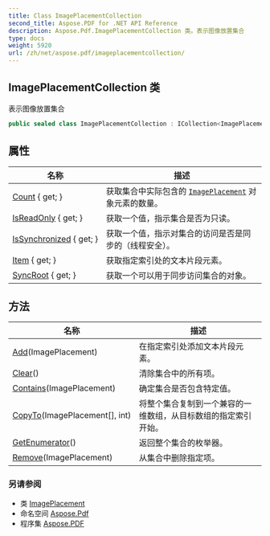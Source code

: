 ```yaml
---
title: Class ImagePlacementCollection
second_title: Aspose.PDF for .NET API Reference
description: Aspose.Pdf.ImagePlacementCollection 类。表示图像放置集合
type: docs
weight: 5920
url: /zh/net/aspose.pdf/imageplacementcollection/
---
```

## ImagePlacementCollection 类

表示图像放置集合

```csharp
public sealed class ImagePlacementCollection : ICollection<ImagePlacement>
```

## 属性

| 名称 | 描述 |
| --- | --- |
| [Count](../../aspose.pdf/imageplacementcollection/count/) { get; } | 获取集合中实际包含的 [`ImagePlacement`](../imageplacement/) 对象元素的数量。 |
| [IsReadOnly](../../aspose.pdf/imageplacementcollection/isreadonly/) { get; } | 获取一个值，指示集合是否为只读。 |
| [IsSynchronized](../../aspose.pdf/imageplacementcollection/issynchronized/) { get; } | 获取一个值，指示对集合的访问是否是同步的（线程安全）。 |
| [Item](../../aspose.pdf/imageplacementcollection/item/) { get; } | 获取指定索引处的文本片段元素。 |
| [SyncRoot](../../aspose.pdf/imageplacementcollection/syncroot/) { get; } | 获取一个可以用于同步访问集合的对象。 |

## 方法

| 名称 | 描述 |
| --- | --- |
| [Add](../../aspose.pdf/imageplacementcollection/add/)(ImagePlacement) | 在指定索引处添加文本片段元素。 |
| [Clear](../../aspose.pdf/imageplacementcollection/clear/)() | 清除集合中的所有项。 |
| [Contains](../../aspose.pdf/imageplacementcollection/contains/)(ImagePlacement) | 确定集合是否包含特定值。 |
| [CopyTo](../../aspose.pdf/imageplacementcollection/copyto/)(ImagePlacement[], int) | 将整个集合复制到一个兼容的一维数组，从目标数组的指定索引开始。 |
| [GetEnumerator](../../aspose.pdf/imageplacementcollection/getenumerator/)() | 返回整个集合的枚举器。 |
| [Remove](../../aspose.pdf/imageplacementcollection/remove/)(ImagePlacement) | 从集合中删除指定项。 |

### 另请参阅

* 类 [ImagePlacement](../imageplacement/)
* 命名空间 [Aspose.Pdf](../../aspose.pdf/)
* 程序集 [Aspose.PDF](../../)
